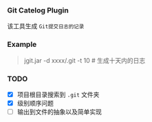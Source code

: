 ### Git Catelog Plugin

该工具生成 `Git提交日志的记录`

### Example

> jgit.jar -d xxxx/.git -t 10 # 生成十天内的日志


### TODO

- [x] 项目根目录搜索到 `.git` 文件夹
- [x] 级别顺序问题
- [ ] 输出到文件的抽象以及简单实现
